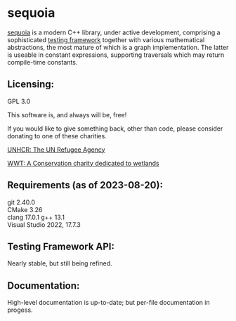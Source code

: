 # sequoia

[sequoia](https://ojrosten.github.io/sequoia/html/index.html) is a modern C++ library,
under active development, comprising a sophisticated
[testing framework](https://ojrosten.github.io/sequoia/html/dc/d92/testframeworkpage.html)
together with various mathematical abstractions, the most mature of which is a graph implementation.
The latter is useable in constant expressions, supporting traversals which may return compile-time constants.

## Licensing:

GPL 3.0

This software is, and always will be, free!

If you would like to give something back, other than code, please consider donating to one
of these charities.

[UNHCR: The UN Refugee Agency](https://www.unhcr.org)

[WWT: A Conservation charity dedicated to wetlands](https://www.wwt.org.uk/)

## Requirements (as of 2023-08-20):

git 2.40.0  
CMake 3.26  
clang 17.0.1
g++ 13.1  
Visual Studio 2022, 17.7.3

## Testing Framework API:

Nearly stable, but still being refined.

## Documentation:

High-level documentation is up-to-date; but per-file documentation in progess.

